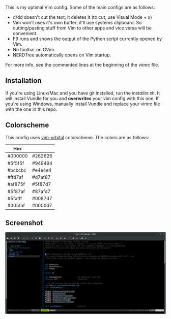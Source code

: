 This is my optimal Vim config. Some of the main configs are as follows: 

* d/dd doesn't cut the text; it deletes it (to cut, use Visual Mode + x)
* Vim won't uses it's own buffer; it'll use systems clipboard. So cutting/pasting stuff from Vim to other apps and vice versa will be convenient.
* F9 runs and shows the output of the Python script currently opened by Vim.
* No toolbar on GVim.
* NERDTree automatically opens on Vim startup.

For more info, see the commented lines at the beginning of the *vimrc* file.

## Installation
If you're using Linux/Mac and you have git installed, run the *installer.sh*. It will install Vundle for you and **overwrites** your vim config with this one. If you're using Windows, manually install Vundle and replace your vimrc file with the one in this repo.

## Colorscheme
This config uses [vim-orbital](http://www.github.com/fcpg/vim-orbital) colorscheme. The colors are as follows:

|Hex||
|-------|--------|
|#000000|#262626|
|#5f5f5f|#949494|
|#bcbcbc|#e4e4e4|
|#ffd7af|#d7af87|
|#af875f|#5f87d7|
|#5f87af|#87afd7|
|#5fafff|#0087d7|
|#005faf|#0000d7|

## Screenshot

![](img/screenshot1.png?raw=true)
